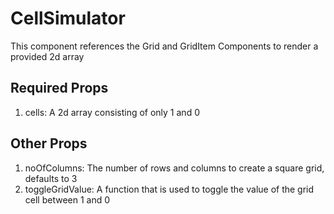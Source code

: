 # CellSimulator

This component references the Grid and GridItem Components to render a provided 2d array

## Required Props

1. cells: A 2d array consisting of only 1 and 0

## Other Props

1. noOfColumns: The number of rows and columns to create a square grid, defaults to 3
2. toggleGridValue: A function that is used to toggle the value of the grid cell between 1 and 0
